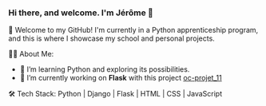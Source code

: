 ### Hi there, and welcome. I'm Jérôme 👋

🚀 Welcome to my GitHub! I'm currently in a Python apprenticeship program, and this is where I showcase my school and personal projects.

👨‍💻 About Me:
- 🌱 I’m learning Python and exploring its possibilities.
- 🔭 I’m currently working on **Flask** with this project [oc-projet_11](https://github.com/GromPras/p11_gudlft)

🛠️ Tech Stack:
Python | Django | Flask | HTML | CSS | JavaScript


<!--
**GromPras/GromPras** is a ✨ _special_ ✨ repository because its `README.md` (this file) appears on your GitHub profile.

Here are some ideas to get you started:

- 🔭 I’m currently working on ...
- 🌱 I’m currently learning ...
- 👯 I’m looking to collaborate on ...
- 🤔 I’m looking for help with ...
- 💬 Ask me about ...
- 📫 How to reach me: ...
- 😄 Pronouns: ...
- ⚡ Fun fact: ...

🔗 Connect with me:
[LinkedIn](Your LinkedIn Profile Link) | [Twitter](Your Twitter Profile Link)

Let's connect and collaborate to create something awesome! 😊

-->
